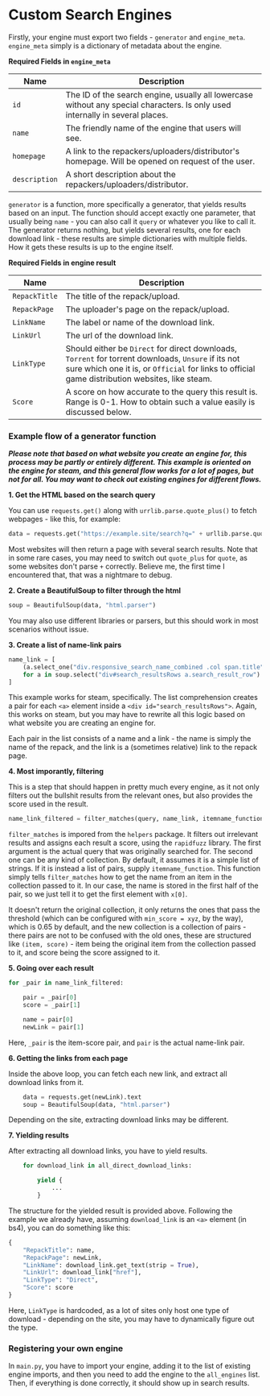 # Custom Search Engines

Firstly, your engine must export two fields - `generator` and `engine_meta`. `engine_meta` simply is a dictionary of metadata about the engine.

**Required Fields in `engine_meta`**

| Name        | Description |
| ----------- | ----------- |
| `id`          | The ID of the search engine, usually all lowercase without any special characters. Is only used internally in several places. |
| `name`        | The friendly name of the engine that users will see. |
| `homepage`    | A link to the repackers/uploaders/distributor's homepage. Will be opened on request of the user. |
| `description` | A short description about the repackers/uploaders/distributor. |

`generator` is a function, more specifically a generator, that yields results based on an input. The function should accept exactly one parameter, that usually being `name` - you can also call it `query` or whatever you like to call it. The generator returns nothing, but yields several results, one for each download link - these results are simple dictionaries with multiple fields. How it gets these results is up to the engine itself. 

**Required Fields in engine result**

| Name        | Description |
| ----------- | ----------- |
| `RepackTitle` | The title of the repack/upload. |
| `RepackPage` | The uploader's page on the repack/upload. |
| `LinkName` | The label or name of the download link. |
| `LinkUrl` | The url of the download link. |
| `LinkType` | Should either be `Direct` for direct downloads, `Torrent` for torrent downloads, `Unsure` if its not sure which one it is, or `Official` for links to official game distribution websites, like steam. |
| `Score` | A score on how accurate to the query this result is. Range is 0-1. How to obtain such a value easily is discussed below. |

### Example flow of a generator function

***Please note that based on what website you create an engine for, this process may be partly or entirely different. This example is oriented on the engine for steam, and this general flow works for a lot of pages, but not for all. You may want to check out existing engines for different flows.***

**1. Get the HTML based on the search query**

You can use `requests.get()` along with `urrlib.parse.quote_plus()` to fetch webpages - like this, for example:

```python
data = requests.get("https://example.site/search?q=" + urllib.parse.quote_plus(query)).text
```
Most websites will then return a page with several search results. Note that in some rare cases, you may need to switch out `quote_plus` for `quote`, as some websites don't parse `+` correctly. Believe me, the first time I encountered that, that was a nightmare to debug.

**2. Create a BeautifulSoup to filter through the html**

```python
soup = BeautifulSoup(data, "html.parser")
```
You may also use different libraries or parsers, but this should work in most scenarios without issue.

**3. Create a list of name-link pairs**

```python
name_link = [
    (a.select_one("div.responsive_search_name_combined .col span.title").get_text(strip = True), a["href"])
    for a in soup.select("div#search_resultsRows a.search_result_row")
]
```

This example works for steam, specifically. The list comprehension creates a pair for each `<a>` element inside a `<div id="search_resultsRows">`. Again, this works on steam, but you may have to rewrite all this logic based on what website you are creating an engine for.

Each pair in the list consists of a name and a link - the name is simply the name of the repack, and the link is a (sometimes relative) link to the repack page.

**4. Most imporantly, filtering**

This is a step that should happen in pretty much every engine, as it not only filters out the bullshit results from the relevant ones, but also provides the score used in the result.

```python
name_link_filtered = filter_matches(query, name_link, itemname_function = lambda x: x[0])
```

`filter_matches` is impored from the `helpers` package. It filters out irrelevant results and assigns each result a score, using the `rapidfuzz` library. The first argument is the actual query that was originally searched for. The second one can be any kind of collection. By default, it assumes it is a simple list of strings. If it is instead a list of pairs, supply `itemname_function`. This function simply tells `filter_matches` how to get the name from an item in the collection passed to it. In our case, the name is stored in the first half of the pair, so we just tell it to get the first element with `x[0]`.

It doesn't return the original collection, it only returns the ones that pass the threshold (which can be configured with `min_score = xyz`, by the way), which is 0.65 by default, and the new collection is a collection of pairs - there pairs are not to be confused with the old ones, these are structured like `(item, score)` - item being the original item from the collection passed to it, and score being the score assigned to it.

**5. Going over each result**

```python
for _pair in name_link_filtered:

    pair = _pair[0]
    score = _pair[1]

    name = pair[0]
    newLink = pair[1]
```

Here, `_pair` is the item-score pair, and `pair` is the actual name-link pair.

**6. Getting the links from each page**

Inside the above loop, you can fetch each new link, and extract all download links from it.

```python
    data = requests.get(newLink).text
    soup = BeautifulSoup(data, "html.parser")
```
Depending on the site, extracting download links may be different. 

**7. Yielding results**

After extracting all download links, you have to yield results.

```python
    for download_link in all_direct_download_links:

        yield {
            ...
        }
```

The structure for the yielded result is provided above. Following the example we already have, assuming `download_link` is an `<a>` element (in bs4), you can do something like this:

```python
{
    "RepackTitle": name,
    "RepackPage": newLink,
    "LinkName": download_link.get_text(strip = True),
    "LinkUrl": download_link["href"],
    "LinkType": "Direct",
    "Score": score
}
```

Here, `LinkType` is hardcoded, as a lot of sites only host one type of download - depending on the site, you may have to dynamically figure out the type.

### Registering your own engine

In `main.py`, you have to import your engine, adding it to the list of existing engine imports, and then you need to add the engine to the `all_engines` list. Then, if everything is done correctly, it should show up in search results. 